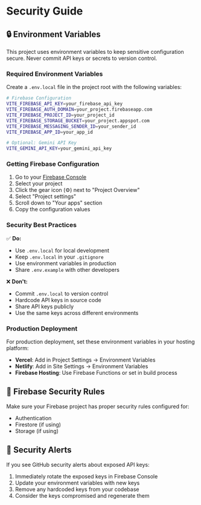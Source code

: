 # Security Guide

## 🔒 Environment Variables

This project uses environment variables to keep sensitive configuration secure. Never commit API keys or secrets to version control.

### Required Environment Variables

Create a `.env.local` file in the project root with the following variables:

```bash
# Firebase Configuration
VITE_FIREBASE_API_KEY=your_firebase_api_key
VITE_FIREBASE_AUTH_DOMAIN=your_project.firebaseapp.com
VITE_FIREBASE_PROJECT_ID=your_project_id
VITE_FIREBASE_STORAGE_BUCKET=your_project.appspot.com
VITE_FIREBASE_MESSAGING_SENDER_ID=your_sender_id
VITE_FIREBASE_APP_ID=your_app_id

# Optional: Gemini API Key
VITE_GEMINI_API_KEY=your_gemini_api_key
```

### Getting Firebase Configuration

1. Go to your [Firebase Console](https://console.firebase.google.com/)
2. Select your project
3. Click the gear icon (⚙️) next to "Project Overview"
4. Select "Project settings"
5. Scroll down to "Your apps" section
6. Copy the configuration values

### Security Best Practices

✅ **Do:**

- Use `.env.local` for local development
- Keep `.env.local` in your `.gitignore`
- Use environment variables in production
- Share `.env.example` with other developers

❌ **Don't:**

- Commit `.env.local` to version control
- Hardcode API keys in source code
- Share API keys publicly
- Use the same keys across different environments

### Production Deployment

For production deployment, set these environment variables in your hosting platform:

- **Vercel**: Add in Project Settings → Environment Variables
- **Netlify**: Add in Site Settings → Environment Variables
- **Firebase Hosting**: Use Firebase Functions or set in build process

## 🔐 Firebase Security Rules

Make sure your Firebase project has proper security rules configured for:

- Authentication
- Firestore (if using)
- Storage (if using)

## 🚨 Security Alerts

If you see GitHub security alerts about exposed API keys:

1. Immediately rotate the exposed keys in Firebase Console
2. Update your environment variables with new keys
3. Remove any hardcoded keys from your codebase
4. Consider the keys compromised and regenerate them
